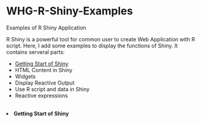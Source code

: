 WHG-R-Shiny-Examples
====================

Examples of R Shiny Application

R Shiny is a powerful tool for common user to create Web Application with R script. Here, I add some examples to display the functions of Shiny.
It contains serveral parts:
<ul>
<li><a href="#GettingStart">Getting Start of Shiny</a></li>
<li>HTML Content in Shiny</li>
<li>Widgets</li>
<li>Display Reactive Output</li>
<li>Use R script and data in Shiny</li>
<li>Reactive expressions</li>
</ul>
<br/>
<a name="GettingStart"><li><b>Getting Start of Shiny</b></li></a>
